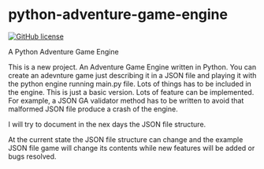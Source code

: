 # python-adventure-game-engine

[![GitHub license](https://img.shields.io/badge/license-GPL-blue)](https://github.com/unruhe73/python-adventure-game-engine/blob/main/LICENSE)

A Python Adventure Game Engine

This is a new project. An Adventure Game Engine written in Python. You can create an adevnture game just describing it in a JSON file and playing it with the python engine running main.py file. Lots of things has to be included in the engine. This is just a basic version. Lots of feature can be implemented. For example, a JSON GA validator method has to be written to avoid that malformed JSON file produce a crash of the engine.

I will try to document in the nex days the JSON file structure.

At the current state the JSON file structure can change and the example JSON file game will change its contents while new features will be added or bugs resolved.